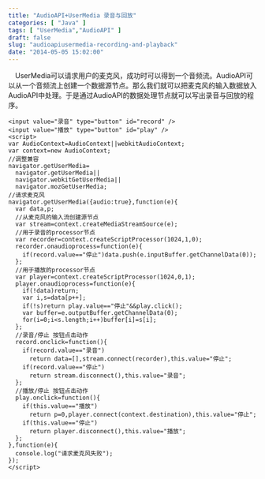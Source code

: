 ```yaml
---
title: "AudioAPI+UserMedia 录音与回放"
categories: [ "Java" ]
tags: [ "UserMedia","AudioAPI" ]
draft: false
slug: "audioapiusermedia-recording-and-playback"
date: "2014-05-05 15:02:00"
---
```


　UserMedia可以请求用户的麦克风，成功时可以得到一个音频流。AudioAPI可以从一个音频流上创建一个数据源节点。那么我们就可以把麦克风的输入数据放入AudioAPI中处理。于是通过AudioAPI的数据处理节点就可以写出录音与回放的程序。


<!--more-->


    <input value="录音" type="button" id="record" />
    <input value="播放" type="button" id="play" />
    <script>
    var AudioContext=AudioContext||webkitAudioContext;
    var context=new AudioContext;
    //调整兼容
    navigator.getUserMedia=
      navigator.getUserMedia||
      navigator.webkitGetUserMedia||
      navigator.mozGetUserMedia;
    //请求麦克风
    navigator.getUserMedia({audio:true},function(e){
      var data,p;
      //从麦克风的输入流创建源节点
      var stream=context.createMediaStreamSource(e);
      //用于录音的processor节点
      var recorder=context.createScriptProcessor(1024,1,0);
      recorder.onaudioprocess=function(e){
        if(record.value=="停止")data.push(e.inputBuffer.getChannelData(0));
      };
      //用于播放的processor节点
      var player=context.createScriptProcessor(1024,0,1);
      player.onaudioprocess=function(e){
        if(!data)return;
        var i,s=data[p++];
        if(!s)return play.value=="停止"&&play.click();
        var buffer=e.outputBuffer.getChannelData(0);
        for(i=0;i<s.length;i++)buffer[i]=s[i];
      };
      //录音/停止 按钮点击动作
      record.onclick=function(){
        if(record.value=="录音")
          return data=[],stream.connect(recorder),this.value="停止";
        if(record.value=="停止")
          return stream.disconnect(),this.value="录音";
      };
      //播放/停止 按钮点击动作
      play.onclick=function(){
        if(this.value=="播放")
          return p=0,player.connect(context.destination),this.value="停止";
        if(this.value=="停止")
          return player.disconnect(),this.value="播放";
      };
    },function(e){
      console.log("请求麦克风失败");
    });
    </script>